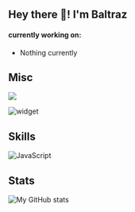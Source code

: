 ## Hey there 👋! I'm Baltraz  
  
#### currently working on:

- Nothing currently


## Misc
![](https://komarev.com/ghpvc/?username=Killermaschine88)

![widget](https://discord.c99.nl/widget/theme-5/570267487393021969.png) 

## Skills
![JavaScript](https://img.shields.io/badge/-JavaScript-%23F7DF1C?style=flat-square&logo=javascript&logoColor=000000&labelColor=%23F7DF1C&color=%23FFCE5A)

## Stats

![My GitHub stats](https://github-readme-stats.vercel.app/api?username=Killermaschine88&count_private=true&show_icons=true&theme=dracula)
